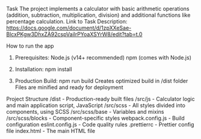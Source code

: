 Task
The project implements a calculator with basic arithmetic operations (addition, subtraction, multiplication, division) and additional functions like percentage calculation.
Link to Task Description: https://docs.google.com/document/d/1zpXXeSae-BlcxPKgw3DhxZA92cspVailrPYoaXSYrW8/edit?tab=t.0

How to run the app
1. Prerequisites:
  Node.js (v14+ recommended)
  npm (comes with Node.js)

3. Installation:
npm install

3. Production Build:
npm run build
Creates optimized build in /dist folder
Files are minified and ready for deployment

Project Structure
/dist	- Production-ready built files
/src/js -	Calculator logic and main application script, JavaScript
/src/scss - All styles divided into components, using SCSS
/src/scss/base - Variables and mixins
/src/scss/blocks - Component-specific styles
webpack.config.js - Build configuration
eslint.config.js - Code quality rules
.prettierrc - Prettier config file
index.html - The main HTML file
